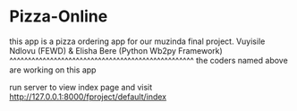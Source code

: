 # Pizza-Online
this app is a pizza ordering app for our muzinda final project.
Vuyisile Ndlovu (FEWD) & Elisha Bere (Python Wb2py Framework)
^^^^^^^^^^^^^^^^^^^^^^^^^^^^^^^^^^^^^^^^^^^^^^^^^^
the coders named above are working on this app

run server to view index page and visit http://127.0.0.1:8000/fproject/default/index
